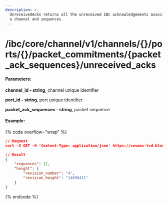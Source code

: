 ```yaml
---
description: >-
  UnreceivedAcks returns all the unreceived IBC acknowledgements associated with
  a channel and sequences.
---
```


# /ibc/core/channel/v1/channels/{}/ports/{}/packet\_commitments/{packet\_ack\_sequences}/unreceived\_acks

#### **Parameters:**

**channel\_id - string**, channel unique identifier

**port\_id - string**, port unique identifier

**packet\_ack\_sequences - string**, packet sequence

#### Example:

{% code overflow="wrap" %}
```json
// Request
curl -X GET -H 'Content-Type: application/json' https://cosmos-lcd.blockpi.network/cosmos/<your-api-key>/v1/ibc/core/channel/v1/channels/channel-370/ports/icahost/packet_commitments/1/unreceived_acks

// Result
{
    "sequences": [],
    "height": {
        "revision_number": "4",
        "revision_height": "14099411"
    }
}
```
{% endcode %}
